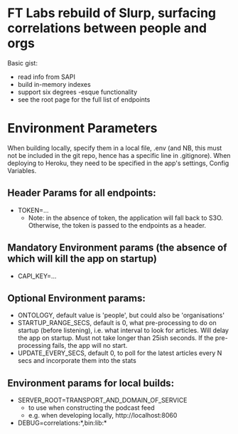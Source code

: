# FT Labs rebuild of Slurp, surfacing correlations between people and orgs

Basic gist:

* read info from SAPI
* build in-memory indexes
* support six degrees -esque functionality
* see the root page for the full list of endpoints

# Environment Parameters

When building locally, specify them in a local file, .env (and NB, this must not be included in the git repo, hence has a specific line in .gitignore). When deploying to Heroku, they need to be specified in the app's settings, Config Variables.

## Header Params for all endpoints:

* TOKEN=...
	* Note: in the absence of token, the application will fall back to S3O. Otherwise, the token is passed to the endpoints as a header.

## Mandatory Environment params (the absence of which will kill the app on  startup)

* CAPI_KEY=...

## Optional Environment params:

* ONTOLOGY, default value is 'people', but could also be 'organisations'
* STARTUP_RANGE_SECS, default is 0, what pre-processing to do on startup (before listening), i.e. what interval to look for articles. Will delay the app on startup. Must not take longer than 25ish seconds. If the pre-processing fails, the app will no start.
* UPDATE_EVERY_SECS, default 0, to poll for the latest articles every N secs and incorporate them into the stats

## Environment params for local builds:

* SERVER_ROOT=TRANSPORT_AND_DOMAIN_OF_SERVICE
   * to use when constructing the podcast feed
   * e.g. when developing locally, http://localhost:8060
* DEBUG=correlations:\*,bin:lib:\*
